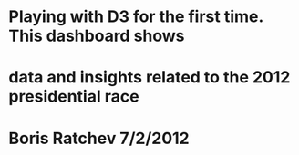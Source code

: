 # Playing with D3 for the first time. This dashboard shows
# data and insights related to the 2012 presidential race
# Boris Ratchev 7/2/2012

